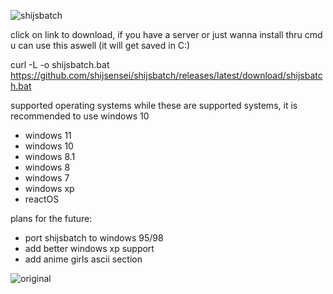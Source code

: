 ![shijsbatch](https://github.com/user-attachments/assets/93a5bbf3-4f8e-47b8-8a41-79c614ff39b5)

click on link to download, if you have a server or just wanna install thru cmd u can use this aswell (it will get saved in C:)

curl -L -o shijsbatch.bat https://github.com/shijsensei/shijsbatch/releases/latest/download/shijsbatch.bat


supported operating systems while these are supported systems, it is recommended to use windows 10

- windows 11
- windows 10
- windows 8.1
- windows 8
- windows 7
- windows xp
- reactOS

plans for the future:
- port shijsbatch to windows 95/98
- add better windows xp support
- add anime girls ascii section

 ![original](https://github.com/user-attachments/assets/ed607000-4dc9-404b-8390-61ef2931e909)
